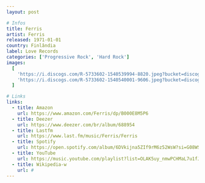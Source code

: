 ```yaml
---
layout: post

# Infos
title: Ferris
artist: Ferris
released: 1971-01-01
country: Finlândia
label: Love Records
categories: ['Progressive Rock', 'Hard Rock']
images:
  [
    'https://i.discogs.com/R-5733602-1540539994-8820.jpeg?bucket=discogs-images&expiry=1615251604398.184&fit=contain&format=auto&height=598&quality=90&width=600&signature=%2B6TC/BkLWLnWA3OdpKMJV8sTmtWsi2NM6IpglCMW8K8%3D',
    'https://i.discogs.com/R-5733602-1540540001-9606.jpeg?bucket=discogs-images&expiry=1615251604398.315&fit=contain&format=auto&height=300&quality=40&width=300&signature=K2x1/jQV%2BUXR8Hg/51izXQcQJcWFgGhjsfiEPx9JOxA%3D',
  ]

# Links
links:
  - title: Amazon
    url: https://www.amazon.com/Ferris/dp/B000E8M5P6
  - title: Deezer
    url: https://www.deezer.com/br/album/688954
  - title: Lastfm
    url: https://www.last.fm/music/Ferris/Ferris
  - title: Spotify
    url: https://open.spotify.com/album/6DVkijna5ZIf9rM6z52WsW?si=G08WSwpgR0iTUWnR9ND-Zw
  - title: YouTube
    url: https://music.youtube.com/playlist?list=OLAK5uy_nmwPCHMaL7u1fJL8mxUjL_UIAL9JRO2Xc
  - title: Wikipedia-w
    url: #
---
```

